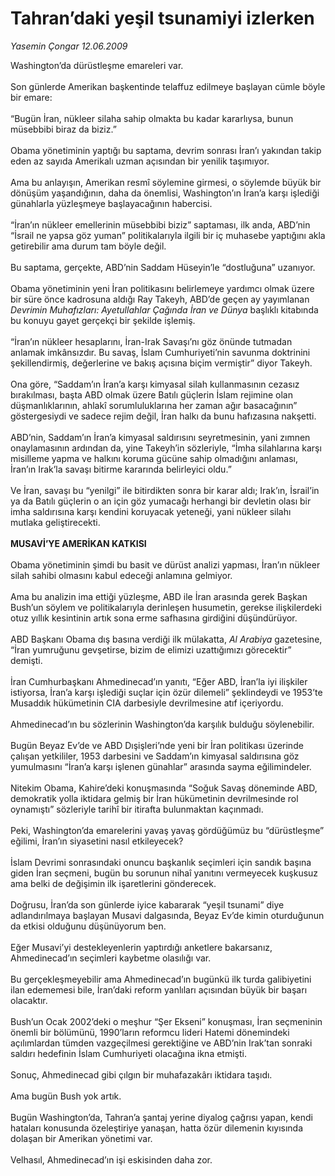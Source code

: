 # Tahran’daki yeşil tsunamiyi izlerken

*Yasemin Çongar 12.06.2009*

<div class="taraf_structure_2col_1zq">
<div class="margen_n">



 <p>Washington’da dürüstleşme emareleri var. <br/><br/>Son günlerde Amerikan başkentinde telaffuz edilmeye başlayan cümle böyle bir emare: <br/><br/>“Bugün İran, nükleer silaha sahip olmakta bu kadar kararlıysa, bunun müsebbibi biraz da biziz.” <br/><br/>Obama yönetiminin yaptığı bu saptama, devrim sonrası İran’ı yakından takip eden az sayıda Amerikalı uzman açısından bir yenilik taşımıyor.<br/><br/>Ama bu anlayışın, Amerikan resmî söylemine girmesi, o söylemde büyük bir dönüşüm yaşandığının, daha da önemlisi, Washington’ın İran’a karşı işlediği günahlarla yüzleşmeye başlayacağının habercisi. <br/><br/>“İran’ın nükleer emellerinin müsebbibi biziz” saptaması, ilk anda, ABD’nin “İsrail ne yapsa göz yuman” politikalarıyla ilgili bir iç muhasebe yaptığını akla getirebilir ama durum tam böyle değil. <br/><br/>Bu saptama, gerçekte, ABD’nin Saddam Hüseyin’le “dostluğuna” uzanıyor. <br/><br/>Obama yönetiminin yeni İran politikasını belirlemeye yardımcı olmak üzere bir süre önce kadrosuna aldığı Ray Takeyh, ABD’de geçen ay yayımlanan <i>Devrimin Muhafızları: Ayetullahlar Çağında İran ve Dünya</i> başlıklı kitabında bu konuyu gayet gerçekçi bir şekilde işlemiş. <br/><br/>“İran’ın nükleer hesaplarını, İran-Irak Savaşı’nı göz önünde tutmadan anlamak imkânsızdır. Bu savaş, İslam Cumhuriyeti’nin savunma doktrinini şekillendirmiş, değerlerine ve bakış açısına biçim vermiştir” diyor Takeyh. <br/><br/>Ona göre, “Saddam’ın İran’a karşı kimyasal silah kullanmasının cezasız bırakılması, başta ABD olmak üzere Batılı güçlerin İslam rejimine olan düşmanlıklarının, ahlakî sorumluluklarına her zaman ağır basacağının” göstergesiydi ve sadece rejim değil, İran halkı da bunu hafızasına nakşetti. <br/><br/>ABD’nin, Saddam’ın İran’a kimyasal saldırısını seyretmesinin, yani zımnen onaylamasının ardından da, yine Takeyh’in sözleriyle, “İmha silahlarına karşı misilleme yapma ve halkını koruma gücüne sahip olmadığını anlaması, İran’ın Irak’la savaşı bitirme kararında belirleyici oldu.” <br/><br/>Ve İran, savaşı bu “yenilgi” ile bitirdikten sonra bir karar aldı; Irak’ın, İsrail’in ya da Batılı güçlerin o an için göz yumacağı herhangi bir devletin olası bir imha saldırısına karşı kendini koruyacak yeteneği, yani nükleer silahı mutlaka geliştirecekti.<b> <br/><br/>MUSAVİ’YE AMERİKAN KATKISI </b><br/><br/>Obama yönetiminin şimdi bu basit ve dürüst analizi yapması, İran’ın nükleer silah sahibi olmasını kabul edeceği anlamına gelmiyor. <br/><br/>Ama bu analizin ima ettiği yüzleşme, ABD ile İran arasında gerek Başkan Bush’un söylem ve politikalarıyla derinleşen husumetin, gerekse ilişkilerdeki otuz yıllık kesintinin artık sona erme safhasına girdiğini düşündürüyor. <br/><br/>ABD Başkanı Obama dış basına verdiği ilk mülakatta, <i>Al Arabiya</i> gazetesine, “İran yumruğunu gevşetirse, bizim de elimizi uzattığımızı görecektir” demişti. <br/><br/>İran Cumhurbaşkanı Ahmedinecad’ın yanıtı, “Eğer ABD, İran’la iyi ilişkiler istiyorsa, İran’a karşı işlediği suçlar için özür dilemeli” şeklindeydi ve 1953’te Musaddık hükümetinin CIA darbesiyle devrilmesine atıf içeriyordu. <br/><br/>Ahmedinecad’ın bu sözlerinin Washington’da karşılık bulduğu söylenebilir. <br/><br/>Bugün Beyaz Ev’de ve ABD Dışişleri’nde yeni bir İran politikası üzerinde çalışan yetkililer, 1953 darbesini ve Saddam’ın kimyasal saldırısına göz yumulmasını “İran’a karşı işlenen günahlar” arasında sayma eğilimindeler. <br/><br/>Nitekim Obama, Kahire’deki konuşmasında “Soğuk Savaş döneminde ABD, demokratik yolla iktidara gelmiş bir İran hükümetinin devrilmesinde rol oynamıştı” sözleriyle tarihî bir itirafta bulunmaktan kaçınmadı. <br/><br/>Peki, Washington’da emarelerini yavaş yavaş gördüğümüz bu “dürüstleşme” eğilimi, İran’ın siyasetini nasıl etkileyecek? <br/><br/>İslam Devrimi sonrasındaki onuncu başkanlık seçimleri için sandık başına giden İran seçmeni, bugün bu sorunun nihaî yanıtını vermeyecek kuşkusuz ama belki de değişimin ilk işaretlerini gönderecek. <br/><br/>Doğrusu, İran’da son günlerde iyice kabararak “yeşil tsunami” diye adlandırılmaya başlayan Musavi dalgasında, Beyaz Ev’de kimin oturduğunun da etkisi olduğunu düşünüyorum ben. <br/><br/>Eğer Musavi’yi destekleyenlerin yaptırdığı anketlere bakarsanız, Ahmedinecad’ın seçimleri kaybetme olasılığı var. <br/><br/>Bu gerçekleşmeyebilir ama Ahmedinecad’ın bugünkü ilk turda galibiyetini ilan edememesi bile, İran’daki reform yanlıları açısından büyük bir başarı olacaktır. <br/><br/>Bush’un Ocak 2002’deki o meşhur “Şer Ekseni” konuşması, İran seçmeninin önemli bir bölümünü, 1990’ların reformcu lideri Hatemi dönemindeki açılımlardan tümden vazgeçilmesi gerektiğine ve ABD’nin Irak’tan sonraki saldırı hedefinin İslam Cumhuriyeti olacağına ikna etmişti. <br/><br/>Sonuç, Ahmedinecad gibi çılgın bir muhafazakârı iktidara taşıdı. <br/><br/>Ama bugün Bush yok artık. <br/><br/>Bugün Washington’da, Tahran’a şantaj yerine diyalog çağrısı yapan, kendi hataları konusunda özeleştiriye yanaşan, hatta özür dilemenin kıyısında dolaşan bir Amerikan yönetimi var. <br/><br/>Velhasıl, Ahmedinecad’ın işi eskisinden daha zor.</p>
<br/>
<br/>
<br/>



<br/>


<div id="taraf_not">
</div>

</div>


</div>
